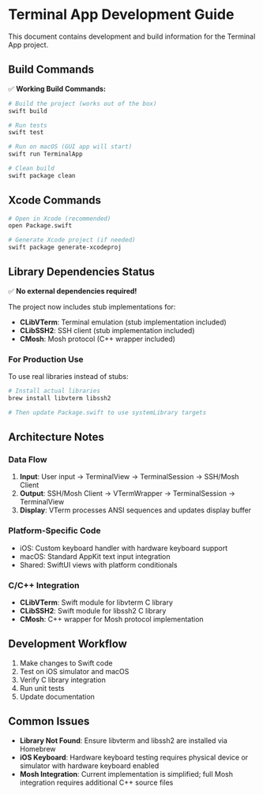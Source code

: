 # Terminal App Development Guide

This document contains development and build information for the Terminal App project.

## Build Commands

✅ **Working Build Commands:**

```bash
# Build the project (works out of the box)
swift build

# Run tests
swift test

# Run on macOS (GUI app will start)
swift run TerminalApp

# Clean build
swift package clean
```

## Xcode Commands

```bash
# Open in Xcode (recommended)
open Package.swift

# Generate Xcode project (if needed)
swift package generate-xcodeproj
```

## Library Dependencies Status

✅ **No external dependencies required!**

The project now includes stub implementations for:
- **CLibVTerm**: Terminal emulation (stub implementation included)
- **CLibSSH2**: SSH client (stub implementation included) 
- **CMosh**: Mosh protocol (C++ wrapper included)

### For Production Use

To use real libraries instead of stubs:
```bash
# Install actual libraries
brew install libvterm libssh2

# Then update Package.swift to use systemLibrary targets
```

## Architecture Notes

### Data Flow

1. **Input**: User input → TerminalView → TerminalSession → SSH/Mosh Client
2. **Output**: SSH/Mosh Client → VTermWrapper → TerminalSession → TerminalView
3. **Display**: VTerm processes ANSI sequences and updates display buffer

### Platform-Specific Code

- iOS: Custom keyboard handler with hardware keyboard support
- macOS: Standard AppKit text input integration
- Shared: SwiftUI views with platform conditionals

### C/C++ Integration

- **CLibVTerm**: Swift module for libvterm C library
- **CLibSSH2**: Swift module for libssh2 C library  
- **CMosh**: C++ wrapper for Mosh protocol implementation

## Development Workflow

1. Make changes to Swift code
2. Test on iOS simulator and macOS
3. Verify C library integration
4. Run unit tests
5. Update documentation

## Common Issues

- **Library Not Found**: Ensure libvterm and libssh2 are installed via Homebrew
- **iOS Keyboard**: Hardware keyboard testing requires physical device or simulator with hardware keyboard enabled
- **Mosh Integration**: Current implementation is simplified; full Mosh integration requires additional C++ source files
